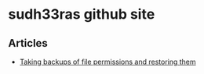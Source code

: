 # sudh33ras github site

## Articles
- [Taking backups of file permissions and restoring them](./articles/file-perm "File Permissions article")
